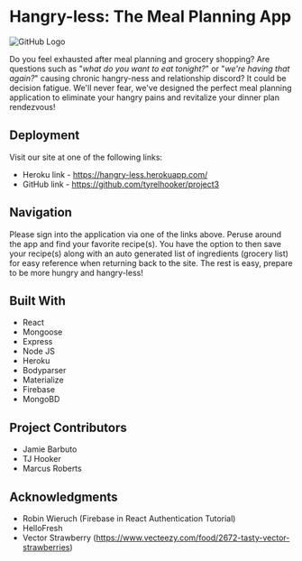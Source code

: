 # Hangry-less: The Meal Planning App

![GitHub Logo](http://4.bp.blogspot.com/-tIQBhqNrqGg/UTDTTnivbBI/AAAAAAAACJE/gfTt1tAT9zY/s1600/freaking+hungry.gif)

Do you feel exhausted after meal planning and grocery shopping? Are questions such as "*what do you want to eat tonight?*" or "*we're having that again?*" causing chronic hangry-ness and relationship discord? It could be decision fatigue. We'll never fear, we've designed the perfect meal planning application to eliminate your hangry pains and revitalize your dinner plan rendezvous!

## Deployment

Visit our site at one of the following links:

* Heroku link  - https://hangry-less.herokuapp.com/ 
* GitHub link -  https://github.com/tyrelhooker/project3


## Navigation
Please sign into the application via one of the links above. Peruse around the app and find your
favorite recipe(s). You have the option to then save your recipe(s) along with an auto generated list of ingredients (grocery list) for easy reference when returning back to the site. The rest is easy, prepare to be more hungry and hangry-less! 


## Built With
 * React
 * Mongoose
 * Express
 * Node JS
 * Heroku
 * Bodyparser
 * Materialize
 * Firebase
 * MongoBD
 

 ## Project Contributors
 
 * Jamie Barbuto
 * TJ Hooker
 * Marcus Roberts


 ## Acknowledgments
 
 * Robin Wieruch (Firebase in React Authentication Tutorial)
 * HelloFresh
 * Vector Strawberry (https://www.vecteezy.com/food/2672-tasty-vector-strawberries)
